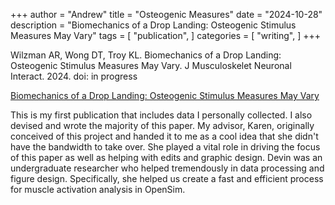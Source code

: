 +++
author = "Andrew"
title = "Osteogenic Measures"
date = "2024-10-28"
description = "Biomechanics of a Drop Landing: Osteogenic Stimulus Measures May Vary"
tags = [
    "publication",
]
categories = [
    "writing",
]
+++


Wilzman AR, Wong DT, Troy KL. Biomechanics of a Drop Landing: Osteogenic Stimulus Measures May Vary. 
J Musculoskelet Neuronal Interact. 2024.
doi: in progress

[Biomechanics of a Drop Landing: Osteogenic Stimulus Measures May Vary](https://www.ismni.org/jmni/accepted/JMNI_24M-07-115.pdf)

This is my first publication that includes data I personally collected. I also devised and wrote the majority
of this paper. My advisor, Karen, originally conceived of this project and handed it to me as a cool
idea that she didn't have the bandwidth to take over. She played a vital role in driving the focus
of this paper as well as helping with edits and graphic design. Devin was an undergraduate researcher 
who helped tremendously in data processing and figure design. Specifically, she helped us create a fast
and efficient process for muscle activation analysis in OpenSim.